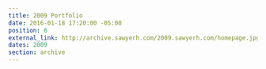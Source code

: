 ```yaml
---
title: 2009 Portfolio
date: 2016-01-18 17:20:00 -05:00
position: 6
external_link: http://archive.sawyerh.com/2009.sawyerh.com/homepage.jpg
dates: 2009
section: archive
---
```


